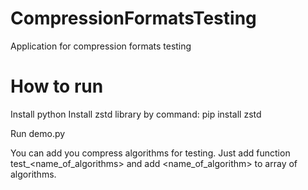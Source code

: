 # CompressionFormatsTesting
Application for compression formats testing

# How to run
Install python
Install zstd library by command:
pip install zstd

Run demo.py

You can add you compress algorithms for testing. Just add function test_<name_of_algorithms> and add <name_of_algorithm> to array of algorithms.
